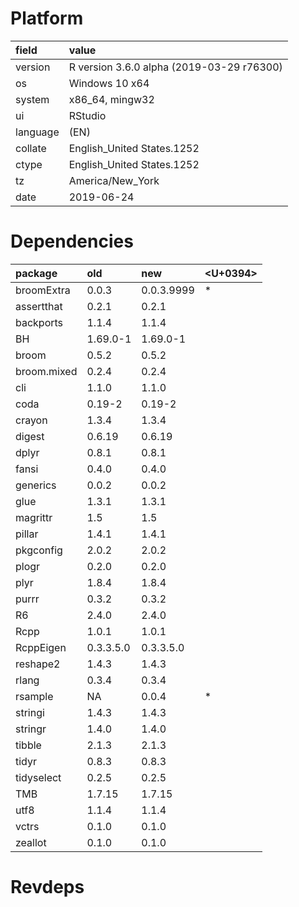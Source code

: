 # Platform

|field    |value                                     |
|:--------|:-----------------------------------------|
|version  |R version 3.6.0 alpha (2019-03-29 r76300) |
|os       |Windows 10 x64                            |
|system   |x86_64, mingw32                           |
|ui       |RStudio                                   |
|language |(EN)                                      |
|collate  |English_United States.1252                |
|ctype    |English_United States.1252                |
|tz       |America/New_York                          |
|date     |2019-06-24                                |

# Dependencies

|package     |old       |new        |<U+0394>  |
|:-----------|:---------|:----------|:--|
|broomExtra  |0.0.3     |0.0.3.9999 |*  |
|assertthat  |0.2.1     |0.2.1      |   |
|backports   |1.1.4     |1.1.4      |   |
|BH          |1.69.0-1  |1.69.0-1   |   |
|broom       |0.5.2     |0.5.2      |   |
|broom.mixed |0.2.4     |0.2.4      |   |
|cli         |1.1.0     |1.1.0      |   |
|coda        |0.19-2    |0.19-2     |   |
|crayon      |1.3.4     |1.3.4      |   |
|digest      |0.6.19    |0.6.19     |   |
|dplyr       |0.8.1     |0.8.1      |   |
|fansi       |0.4.0     |0.4.0      |   |
|generics    |0.0.2     |0.0.2      |   |
|glue        |1.3.1     |1.3.1      |   |
|magrittr    |1.5       |1.5        |   |
|pillar      |1.4.1     |1.4.1      |   |
|pkgconfig   |2.0.2     |2.0.2      |   |
|plogr       |0.2.0     |0.2.0      |   |
|plyr        |1.8.4     |1.8.4      |   |
|purrr       |0.3.2     |0.3.2      |   |
|R6          |2.4.0     |2.4.0      |   |
|Rcpp        |1.0.1     |1.0.1      |   |
|RcppEigen   |0.3.3.5.0 |0.3.3.5.0  |   |
|reshape2    |1.4.3     |1.4.3      |   |
|rlang       |0.3.4     |0.3.4      |   |
|rsample     |NA        |0.0.4      |*  |
|stringi     |1.4.3     |1.4.3      |   |
|stringr     |1.4.0     |1.4.0      |   |
|tibble      |2.1.3     |2.1.3      |   |
|tidyr       |0.8.3     |0.8.3      |   |
|tidyselect  |0.2.5     |0.2.5      |   |
|TMB         |1.7.15    |1.7.15     |   |
|utf8        |1.1.4     |1.1.4      |   |
|vctrs       |0.1.0     |0.1.0      |   |
|zeallot     |0.1.0     |0.1.0      |   |

# Revdeps

